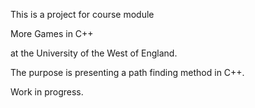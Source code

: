 This is a project for course module

More Games in C++

at the University of the West of England.



The purpose is presenting a path finding method in C++.

Work in progress.